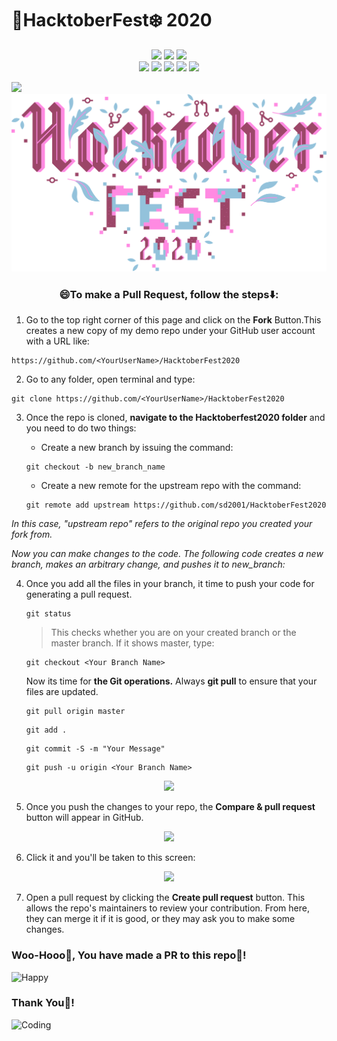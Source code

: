 # 🤗HacktoberFest❄️ 2020
<p align='center'> 
 <img src="https://img.shields.io/badge/-Hacktoberfest-brightgreen?style=for-the-badge" /></a>
 <img src="https://forthebadge.com/images/badges/built-with-love.svg" /></a>
 <img src="https://img.shields.io/badge/-By%20Swarnabha%20Das-yellow?style=for-the-badge" /></a><br>
  <img src="https://img.shields.io/github/issues/sd2001/HacktoberFest2020?style=for-the-badge" /></a>
 <img src="https://img.shields.io/github/stars/sd2001/Hacktoberfest2020?style=for-the-badge" /></a>
 <img src="https://img.shields.io/github/forks/sd2001/HacktoberFest2020?style=for-the-badge" /></a>
 <img src="https://img.shields.io/github/contributors/sd2001/HacktoberFest2020?style=for-the-badge" /></a>
 <img src="https://img.shields.io/badge/License-MIT-orange.svg?style=for-the-badge" /></a>
</p>
<p align="center">

 <img src="https://github.com/sd2001/HacktoberFest2020/blob/master/2.png" /></a>
 <img src="https://github.com/sd2001/HacktoberFest2020/blob/master/1.svg" /></a>
 
</p>
 
### <p align="center">😄To make a Pull Request, follow the steps⬇️:</p>

1. Go to the top right corner of this page and click on the **Fork** Button.This creates a new copy of my demo repo under your GitHub user account with a URL like:
```
https://github.com/<YourUserName>/HacktoberFest2020
```
2. Go to any folder, open terminal and type:
```
git clone https://github.com/<YourUserName>/HacktoberFest2020
```
3. Once the repo is cloned, **navigate to the Hacktoberfest2020 folder** and you need to do two things:

   - Create a new branch by issuing the command:
   
   ```
   git checkout -b new_branch_name
   ```
   - Create a new remote for the upstream repo with the command:

   ```
   git remote add upstream https://github.com/sd2001/HacktoberFest2020
   ```
*In this case, "upstream repo" refers to the original repo you created your fork from.*

*Now you can make changes to the code. The following code creates a new branch, makes an arbitrary change, and pushes it to new_branch:*

4. Once you add all the files in your branch, it time to push your code for generating a pull request.
    ```
    git status
    ```
    > This checks whether you are on your created branch or the master branch. If it shows master, type:
      ```
      git checkout <Your Branch Name>
      ```
      
    Now its time for **the Git operations.** Always **git pull** to ensure that your files are updated.
      ```
      git pull origin master
      ```
      
      ```
      git add .
      ```
      
      ```
      git commit -S -m "Your Message"
      ```
      
      ```
      git push -u origin <Your Branch Name>
      ```     
 <p align='center'> 
 <img src="https://github.com/sd2001/HacktoberFest2020/blob/master/6.png" /></a>
 </p>


 
5. Once you push the changes to your repo, the **Compare & pull request** button will appear in GitHub.

<p align='center'> 
 <img src="https://github.com/sd2001/HacktoberFest2020/blob/master/4.png" /></a>
 </p>
 
6. Click it and you'll be taken to this screen:

<p align='center'> 
 <img src="https://github.com/sd2001/HacktoberFest2020/blob/master/5.png" /></a>
 </p>

7. Open a pull request by clicking the **Create pull request** button. This allows the repo's maintainers to review your contribution. From here, they can merge it if it is good, or they may ask you to make some changes.

### <p>**Woo-Hooo🎉, You have made a PR to this repo🥳!**

![Happy](https://media.giphy.com/media/BQAk13taTaKYw/giphy.gif)

</p>

### <p>**Thank You💜!**
 
![Coding](https://media.giphy.com/media/USV0ym3bVWQJJmNu3N/giphy.gif)

</p>








  
  
  
  
  
  
  
  
  
  
  
  
  



